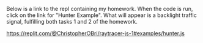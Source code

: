 Below is a link to the repl containing my homework. When the code is run, click on the link for "Hunter Example". What will appear is a backlight traffic signal, fulfilling both tasks 1 and 2 of the homework.

https://replit.com/@ChristopherOBri/raytracer-js-1#examples/hunter.js
